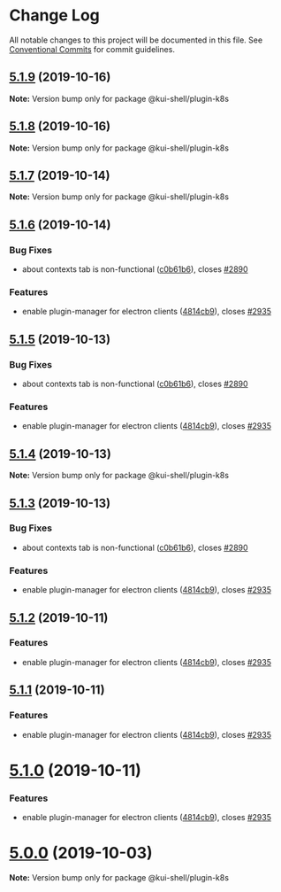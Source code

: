 # Change Log

All notable changes to this project will be documented in this file.
See [Conventional Commits](https://conventionalcommits.org) for commit guidelines.

## [5.1.9](https://github.com/IBM/kui/compare/v5.1.8...v5.1.9) (2019-10-16)

**Note:** Version bump only for package @kui-shell/plugin-k8s

## [5.1.8](https://github.com/IBM/kui/compare/v5.1.7...v5.1.8) (2019-10-16)

**Note:** Version bump only for package @kui-shell/plugin-k8s

## [5.1.7](https://github.com/IBM/kui/compare/v5.1.6...v5.1.7) (2019-10-14)

**Note:** Version bump only for package @kui-shell/plugin-k8s

## [5.1.6](https://github.com/IBM/kui/compare/v4.5.0...v5.1.6) (2019-10-14)

### Bug Fixes

- about contexts tab is non-functional ([c0b61b6](https://github.com/IBM/kui/commit/c0b61b6)), closes [#2890](https://github.com/IBM/kui/issues/2890)

### Features

- enable plugin-manager for electron clients ([4814cb9](https://github.com/IBM/kui/commit/4814cb9)), closes [#2935](https://github.com/IBM/kui/issues/2935)

## [5.1.5](https://github.com/IBM/kui/compare/v4.5.0...v5.1.5) (2019-10-13)

### Bug Fixes

- about contexts tab is non-functional ([c0b61b6](https://github.com/IBM/kui/commit/c0b61b6)), closes [#2890](https://github.com/IBM/kui/issues/2890)

### Features

- enable plugin-manager for electron clients ([4814cb9](https://github.com/IBM/kui/commit/4814cb9)), closes [#2935](https://github.com/IBM/kui/issues/2935)

## [5.1.4](https://github.com/IBM/kui/compare/v5.1.3...v5.1.4) (2019-10-13)

**Note:** Version bump only for package @kui-shell/plugin-k8s

## [5.1.3](https://github.com/IBM/kui/compare/v4.5.0...v5.1.3) (2019-10-13)

### Bug Fixes

- about contexts tab is non-functional ([c0b61b6](https://github.com/IBM/kui/commit/c0b61b6)), closes [#2890](https://github.com/IBM/kui/issues/2890)

### Features

- enable plugin-manager for electron clients ([4814cb9](https://github.com/IBM/kui/commit/4814cb9)), closes [#2935](https://github.com/IBM/kui/issues/2935)

## [5.1.2](https://github.com/IBM/kui/compare/v4.5.0...v5.1.2) (2019-10-11)

### Features

- enable plugin-manager for electron clients ([4814cb9](https://github.com/IBM/kui/commit/4814cb9)), closes [#2935](https://github.com/IBM/kui/issues/2935)

## [5.1.1](https://github.com/IBM/kui/compare/v4.5.0...v5.1.1) (2019-10-11)

### Features

- enable plugin-manager for electron clients ([4814cb9](https://github.com/IBM/kui/commit/4814cb9)), closes [#2935](https://github.com/IBM/kui/issues/2935)

# [5.1.0](https://github.com/IBM/kui/compare/v4.5.0...v5.1.0) (2019-10-11)

### Features

- enable plugin-manager for electron clients ([4814cb9](https://github.com/IBM/kui/commit/4814cb9)), closes [#2935](https://github.com/IBM/kui/issues/2935)

# [5.0.0](https://github.com/IBM/kui/compare/v4.5.0...v5.0.0) (2019-10-03)

**Note:** Version bump only for package @kui-shell/plugin-k8s

